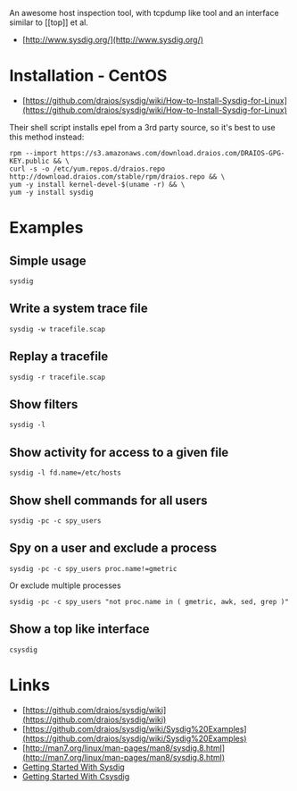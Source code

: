 An awesome host inspection tool, with tcpdump like tool and an interface similar to [[top]] et al.
- [http://www.sysdig.org/](http://www.sysdig.org/)

# Installation - CentOS
- [https://github.com/draios/sysdig/wiki/How-to-Install-Sysdig-for-Linux](https://github.com/draios/sysdig/wiki/How-to-Install-Sysdig-for-Linux)

Their shell script installs epel from a 3rd party source, so it's best to use this method instead:

```
rpm --import https://s3.amazonaws.com/download.draios.com/DRAIOS-GPG-KEY.public && \
curl -s -o /etc/yum.repos.d/draios.repo http://download.draios.com/stable/rpm/draios.repo && \
yum -y install kernel-devel-$(uname -r) && \
yum -y install sysdig
```

# Examples
## Simple usage

```
sysdig
```

## Write a system trace file

```
sysdig -w tracefile.scap
```

## Replay a tracefile

```
sysdig -r tracefile.scap
```

## Show filters

```
sysdig -l
```

## Show activity for access to a given file

```
sysdig -l fd.name=/etc/hosts
```

## Show shell commands for all users

```
sysdig -pc -c spy_users
```

## Spy on a user and exclude a process

```
sysdig -pc -c spy_users proc.name!=gmetric
```

Or exclude multiple processes

```
sysdig -pc -c spy_users "not proc.name in ( gmetric, awk, sed, grep )"
```

## Show a top like interface

```
csysdig
```

# Links
- [https://github.com/draios/sysdig/wiki](https://github.com/draios/sysdig/wiki)
- [https://github.com/draios/sysdig/wiki/Sysdig%20Examples](https://github.com/draios/sysdig/wiki/Sysdig%20Examples)
- [http://man7.org/linux/man-pages/man8/sysdig.8.html](http://man7.org/linux/man-pages/man8/sysdig.8.html)
- [Getting Started With Sysdig](https://www.youtube.com/watch?v=TX6Y8E9ijkk)
- [Getting Started With Csysdig](https://www.youtube.com/watch?v=UJ4wVrbP-Q8)
